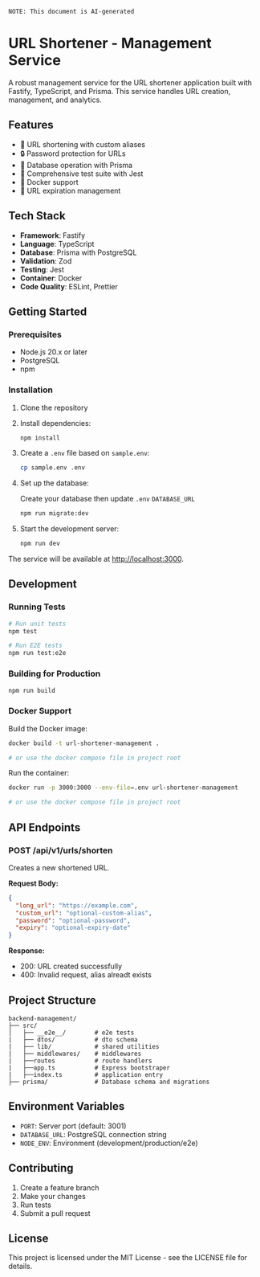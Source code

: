`NOTE: This document is AI-generated`
# URL Shortener - Management Service

A robust management service for the URL shortener application built with Fastify, TypeScript, and Prisma. This service handles URL creation, management, and analytics.

## Features

- 🔗 URL shortening with custom aliases
- 🔒 Password protection for URLs
- 💾 Database operation with Prisma
- 🧪 Comprehensive test suite with Jest
- 🐳 Docker support
- 🔄 URL expiration management

## Tech Stack

- **Framework**: Fastify
- **Language**: TypeScript
- **Database**: Prisma with PostgreSQL
- **Validation**: Zod
- **Testing**: Jest
- **Container**: Docker
- **Code Quality**: ESLint, Prettier

## Getting Started

### Prerequisites

- Node.js 20.x or later
- PostgreSQL
- npm

### Installation

1. Clone the repository
2. Install dependencies:
   ```bash
   npm install
   ```

3. Create a `.env` file based on `sample.env`:
   ```bash
   cp sample.env .env
   ```

4. Set up the database:

   Create your database then update `.env` `DATABASE_URL`

   ```bash
   npm run migrate:dev
   ```

5. Start the development server:
   ```bash
   npm run dev
   ```

The service will be available at [http://localhost:3000](http://localhost:3000).

## Development

### Running Tests

```bash
# Run unit tests
npm test

# Run E2E tests
npm run test:e2e
```

### Building for Production

```bash
npm run build
```

### Docker Support

Build the Docker image:
```bash
docker build -t url-shortener-management .

# or use the docker compose file in project root
```

Run the container:
```bash
docker run -p 3000:3000 --env-file=.env url-shortener-management

# or use the docker compose file in project root
```

## API Endpoints

### POST /api/v1/urls/shorten
Creates a new shortened URL.

**Request Body:**
```json
{
  "long_url": "https://example.com",
  "custom_url": "optional-custom-alias",
  "password": "optional-password",
  "expiry": "optional-expiry-date"
}
```

**Response:**
- 200: URL created successfully
- 400: Invalid request, alias alreadt exists


## Project Structure

```
backend-management/
├── src/
│   ├── __e2e__/        # e2e tests
|   ├── dtos/           # dto schema
|   ├── lib/            # shared utilities
|   ├── middlewares/    # middlewares
|   ├──routes           # route handlers
|   ├──app.ts           # Express bootstraper
|   ├──index.ts         # application entry
├── prisma/             # Database schema and migrations
```

## Environment Variables

- `PORT`: Server port (default: 3001)
- `DATABASE_URL`: PostgreSQL connection string
- `NODE_ENV`: Environment (development/production/e2e)

## Contributing

1. Create a feature branch
2. Make your changes
3. Run tests
4. Submit a pull request

## License

This project is licensed under the MIT License - see the LICENSE file for details. 